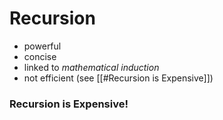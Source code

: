 # Recursion
- powerful
- concise
- linked to *mathematical induction*
- not efficient (see [[#Recursion is Expensive]])


### Recursion is Expensive!